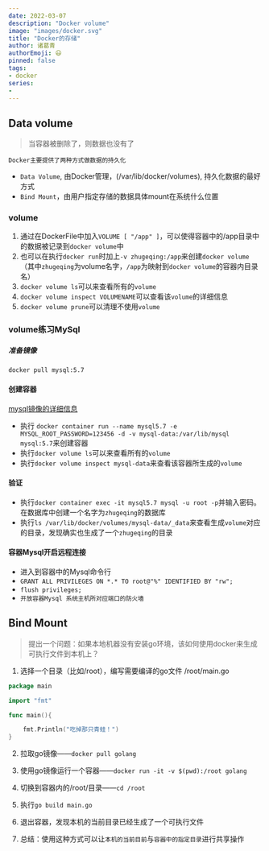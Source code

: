 ```yaml
---
date: 2022-03-07
description: "Docker volume"
image: "images/docker.svg"
title: "Docker的存储"
author: 诸葛青
authorEmoji: 😃
pinned: false
tags:
- docker
series:
- 
---
```


## Data volume
> 当容器被删除了，则数据也没有了

`Docker主要提供了两种方式做数据的持久化`
* `Data Volume`, 由Docker管理，(/var/lib/docker/volumes), 持久化数据的最好方式
* `Bind Mount`，由用户指定存储的数据具体mount在系统什么位置

### volume

1. 通过在DockerFile中加入`VOLUME [ "/app" ]`，可以使得容器中的/app目录中的数据被记录到`docker volume`中
2. 也可以在执行`docker run`时加上`-v zhugeqing:/app`来创建`docker volume`（其中`zhugeqing`为volume名字，`/app`为映射到`docker volume`的容器内目录名）
3. `docker volume ls`可以来查看所有的`volume`
4. `docker volume inspect VOLUMENAME`可以查看该`volume`的详细信息
3. `docker volume prune`可以清理不使用`volume`

### volume练习MySql

##### 准备镜像
```docker pull mysql:5.7```

#### 创建容器
[mysql镜像的详细信息](https://hub.docker.com/_/mysql?tab=description&page=1&ordering=last_updated)
* 执行 ```docker container run --name mysql5.7 -e MYSQL_ROOT_PASSWORD=123456 -d -v mysql-data:/var/lib/mysql mysql:5.7```来创建容器
* 执行`docker volume ls`可以来查看所有的`volume`
* 执行`docker volume inspect mysql-data`来查看该容器所生成的`volume`

#### 验证
* 执行`docker container exec -it mysql5.7 mysql -u root -p`并输入密码。在数据库中创建一个名字为`zhugeqing`的数据库
* 执行`ls /var/lib/docker/volumes/mysql-data/_data`来查看生成`volume`对应的目录，发现确实也生成了一个`zhugeqing`的目录

#### 容器Mysql开启远程连接
* 进入到容器中的Mysql命令行
* `GRANT ALL PRIVILEGES ON *.* TO root@"%" IDENTIFIED BY "rw";`
* `flush privileges;`
* `开放容器Mysql 系统主机所对应端口的防火墙`

## Bind Mount
> 提出一个问题：如果本地机器没有安装go环境，该如何使用docker来生成可执行文件到本机上？

1. 选择一个目录（比如/root），编写需要编译的go文件 /root/main.go
```Go
package main

import "fmt"

func main(){

    fmt.Println("吃掉那只青蛙！")
}
```

2. 拉取go镜像——`docker pull golang`

3. 使用go镜像运行一个容器——`docker run -it -v $(pwd):/root golang`

4. 切换到容器内的/root/目录——`cd /root`

5. 执行`go build main.go` 

6. 退出容器，发现本机的当前目录已经生成了一个可执行文件

7. 总结：使用这种方式可以让`本机的当前目前`与`容器中的指定目录`进行共享操作

